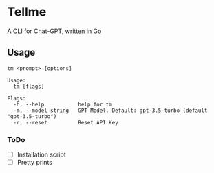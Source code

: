 # Tellme
A CLI for Chat-GPT, written in Go

## Usage

```
tm <prompt> [options]
```

```
Usage:
  tm [flags]

Flags:
  -h, --help           help for tm
  -m, --model string   GPT Model. Default: gpt-3.5-turbo (default "gpt-3.5-turbo")
  -r, --reset          Reset API Key
```


### ToDo

- [ ] Installation script
- [ ] Pretty prints